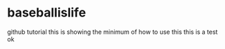 baseballislife
==============

github tutorial 
this is showing the minimum of how to use this 
this is a test ok 